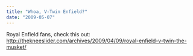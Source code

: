 ```yaml
---
title: "Whoa, V-Twin Enfield?"
date: "2009-05-07"
---
```


<div class="content">
<p>Royal Enfield fans, check this out: <a href="http://thekneeslider.com/archives/2009/04/09/royal-enfield-v-twin-the-
musket/" target="_blank">
http://thekneeslider.com/archives/2009/04/09/royal-enfield-v-twin-the-musket/
</a></p>
</div>
